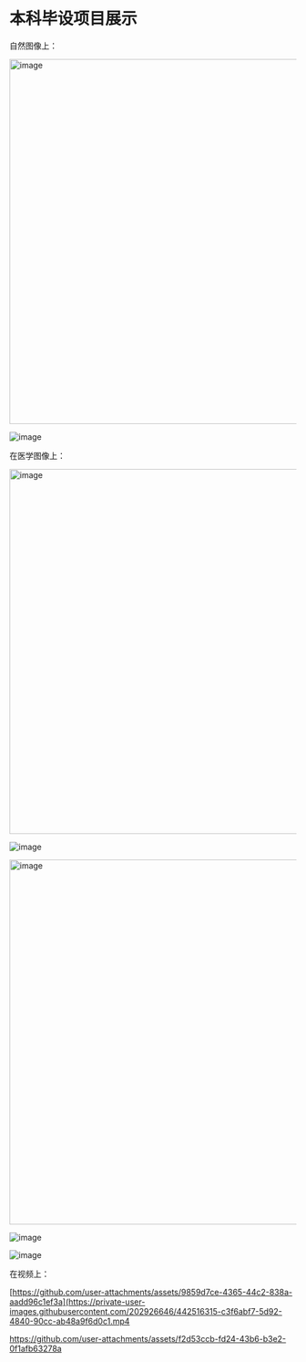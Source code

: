 # 本科毕设项目展示
自然图像上：

<img width="640" alt="image" src="https://github.com/user-attachments/assets/8c0f50a9-45ee-4eda-a092-07beb21742ed" />

![image](https://github.com/user-attachments/assets/6b0d30ac-b561-487f-8d9e-5a01a83a5fae)

在医学图像上：

<img width="640" alt="image" src="https://github.com/user-attachments/assets/d884d4f4-1ac5-42e7-b6b1-8b149da6a88f" />

![image](https://github.com/user-attachments/assets/22ec3e01-5042-4013-a349-87bd32eced20)

<img width="640" alt="image" src="https://github.com/user-attachments/assets/2274ff43-31d2-4680-ac58-88d882ef6c3c" />

![image](https://github.com/user-attachments/assets/23c57884-df48-403c-b30b-06364b8c1857)

![image](https://github.com/user-attachments/assets/758be735-8427-42ed-bf5b-2c60747e95ed)

在视频上：

[https://github.com/user-attachments/assets/9859d7ce-4365-44c2-838a-aadd96c1ef3a](https://private-user-images.githubusercontent.com/202926646/442516315-c3f6abf7-5d92-4840-90cc-ab48a9f6d0c1.mp4

https://github.com/user-attachments/assets/f2d53ccb-fd24-43b6-b3e2-0f1afb63278a





